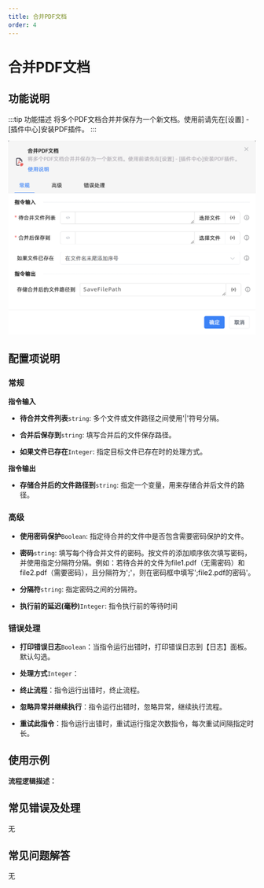 ```yaml
---
title: 合并PDF文档
order: 4
---
```


# 合并PDF文档

## 功能说明

:::tip 功能描述
将多个PDF文档合并并保存为一个新文档。使用前请先在[设置] - [插件中心]安装PDF插件。
:::

![合并PDF文档](../../../assets/合并PDF文档_command.png)

## 配置项说明

### 常规

**指令输入**

- **待合并文件列表**`string`: 多个文件或文件路径之间使用'|'符号分隔。

- **合并后保存到**`string`: 填写合并后的文件保存路径。

- **如果文件已存在**`Integer`: 指定目标文件已存在时的处理方式。


**指令输出**

- **存储合并后的文件路径到**`string`: 指定一个变量，用来存储合并后文件的路径。

### 高级

- **使用密码保护**`Boolean`: 指定待合并的文件中是否包含需要密码保护的文件。

- **密码**`string`: 填写每个待合并文件的密码。按文件的添加顺序依次填写密码，并使用指定分隔符分隔。例如：若待合并的文件为file1.pdf（无需密码）和file2.pdf（需要密码），且分隔符为';'，则在密码框中填写';file2.pdf的密码'。

- **分隔符**`string`: 指定密码之间的分隔符。

- **执行前的延迟(毫秒)**`Integer`: 指令执行前的等待时间

### 错误处理

- **打印错误日志**`Boolean`：当指令运行出错时，打印错误日志到【日志】面板。默认勾选。

- **处理方式**`Integer`：

 - **终止流程**：指令运行出错时，终止流程。

 - **忽略异常并继续执行**：指令运行出错时，忽略异常，继续执行流程。

 - **重试此指令**：指令运行出错时，重试运行指定次数指令，每次重试间隔指定时长。

## 使用示例

**流程逻辑描述：** 

## 常见错误及处理

无

## 常见问题解答

无

